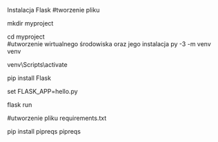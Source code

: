 Instalacja Flask
#tworzenie pliku

mkdir myproject 

cd myproject  
#utworzenie wirtualnego środowiska oraz jego instalacja
py -3 -m venv venv 

venv\Scripts\activate 

pip install Flask 

set FLASK_APP=hello.py 

flask run 

#utworzenie pliku requirements.txt 

pip install pipreqs 
pipreqs 
